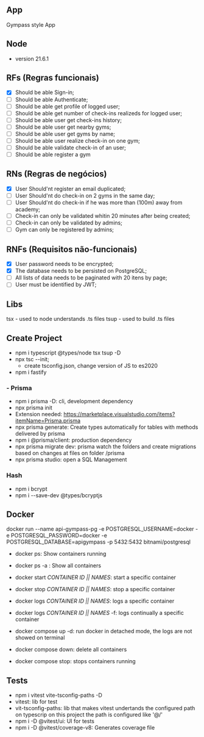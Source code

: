 ## App

Gympass style App

## Node
- version 21.6.1

## RFs (Regras funcionais)

- [x] Should be able Sign-in;
- [ ] Should be able Authenticate;
- [ ] Should be able get profile of logged user;
- [ ] Should be able get number of check-ins realizeds for logged user;
- [ ] Should be able user get check-ins history;
- [ ] Should be able user get nearby gyms;
- [ ] Should be able user get gyms by name;
- [ ] Should be able user realize check-in on one gym;
- [ ] Should be able validate check-in of an user;
- [ ] Should be able register a gym

## RNs (Regras de negócios)

- [x] User Should'nt register an email duplicated;
- [ ] User Should'nt do check-in on 2 gyms in the same day;
- [ ] User Should'nt do check-in if he was more than (100m) away from academy;
- [ ] Check-in can only be validated whitin 20 minutes after being created;
- [ ] Check-in can only be validated by admins;
- [ ] Gym can only be registered by admins;

## RNFs (Requisitos não-funcionais)

- [x] User password needs to be encrypted;
- [x] The database needs to be persisted on PostgreSQL;
- [ ] All lists of data needs to be paginated with 20 itens by page;
- [ ] User must be identified by JWT;

## Libs

tsx - used to node understands .ts files
tsup - used to build .ts files

## Create Project

- npm i typescript @types/node tsx tsup -D
- npx tsc --init;
  - create tsconfig.json, change version of JS to es2020
- npm i fastify

### - Prisma
- npm i prisma -D: cli, development dependency
- npx prisma init
- Extension needed: https://marketplace.visualstudio.com/items?itemName=Prisma.prisma
- npx prisma generate: Create types automatically for tables with methods delivered by prisma
- npm i @prisma/client: production dependency
- npx prisma migrate dev: prisma watch the folders and create migrations based on changes at files on folder /prisma
- npx prisma studio: open a SQL Management

### Hash
- npm i bcrypt
- npm i --save-dev @types/bcryptjs

## Docker
docker run --name api-gympass-pg -e POSTGRESQL_USERNAME=docker -e POSTGRESQL_PASSWORD=docker -e POSTGRESQL_DATABASE=apigympass -p 5432:5432 bitnami/postgresql

- docker ps: Show containers running
- docker ps -a : Show all containers
- docker start *CONTAINER ID || NAMES*: start a specific container
- docker stop *CONTAINER ID || NAMES*: stop a specific container
- docker logs *CONTAINER ID || NAMES*: logs a specific container
- docker logs *CONTAINER ID || NAMES* -f: logs continually a specific container

- docker compose up -d: run docker in detached mode, the logs are not showed on terminal
- docker compose down: delete all containers
- docker compose stop: stops containers running

## Tests
- npm i vitest vite-tsconfig-paths -D
- vitest: lib for test
- vit-tsconfig-paths: lib that makes vitest undertands the configured path on typescrip
 on this project the path is configured like '@/'
- npm i -D @vitest/ui: UI for tests
- npm i -D @vitest/coverage-v8: Generates coverage file


